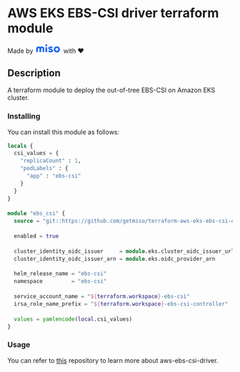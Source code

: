 # AWS EKS EBS-CSI driver terraform module

Made by <img src="logo.png" width="60" margin alt="Miso"> with ❤️

## Description

A terraform module to deploy the out-of-tree EBS-CSI on Amazon EKS cluster.

### Installing

You can install this module as follows:

```tf
locals {
  csi_values = {
    "replicaCount" : 1,
    "podLabels" : {
      "app" : "ebs-csi"
    }
  }
}

module "ebs_csi" {
  source = "git::https://github.com/getmiso/terraform-aws-eks-ebs-csi-driver.git"

  enabled = true

  cluster_identity_oidc_issuer     = module.eks.cluster_oidc_issuer_url
  cluster_identity_oidc_issuer_arn = module.eks.oidc_provider_arn

  helm_release_name = "ebs-csi"
  namespace         = "ebs-csi"

  service_account_name = "${terraform.workspace}-ebs-csi"
  irsa_role_name_prefix = "${terraform.workspace}-ebs-csi-controller"

  values = yamlencode(local.csi_values)
}
```

### Usage
You can refer to [this](https://github.com/kubernetes-sigs/aws-ebs-csi-driver) repository to learn more about aws-ebs-csi-driver.